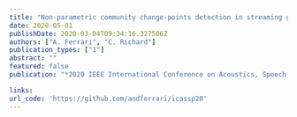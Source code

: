 ```yaml
---
title: "Non-parametric community change-points detection in streaming graph signals"
date: 2020-05-01
publishDate: 2020-03-04T09:34:16.327586Z
authors: ["A. Ferrari", "C. Richard"]
publication_types: ["1"]
abstract: ""
featured: false
publication: "*2020 IEEE International Conference on Acoustics, Speech and Signal Processing (ICASSP)*"

links:
url_code: 'https://github.com/andferrari/icassp20'
---
```


